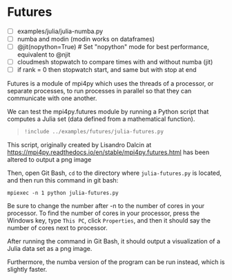 # Futures

- [ ] examples/julia/julia-numba.py
- [ ] numba and modin (modin works on dataframes) 
- [ ] @jit(nopython=True) # Set "nopython" mode for best performance, equivalent to @njit
- [ ] cloudmesh stopwatch to compare times with and without numba (jit)
- [ ] if rank = 0 then stopwatch start, and same but with stop at end

Futures is a module of mpi4py which uses the threads of a processor, or separate processes, to run processes in parallel so that they can communicate with one another.

We can test the mpi4py.futures module by running a Python script that computes a Julia set (data defined from a mathematical function).

> ``` python
> !include ../examples/futures/julia-futures.py
> ```

This script, originally created by Lisandro Dalcin at 
https://mpi4py.readthedocs.io/en/stable/mpi4py.futures.html
has been altered to output a png image

Then, open Git Bash, `cd` to the directory where `julia-futures.py` is located, and then run this command in git bash:

`mpiexec -n 1 python julia-futures.py`

Be sure to change the number after -n to the number of cores in your processor. To find the number of cores in your processor, press the Windows key, type
`This PC`, click `Properties`, and then it should say the number of cores next to processor.

After running the command in Git Bash, it should output a visualization of a Julia data set as a png image.

Furthermore, the numba version of the program can be run instead, which is slightly faster.


                
